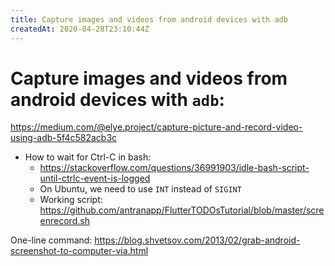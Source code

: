 ```yaml
---
title: Capture images and videos from android devices with adb
createdAt: 2020-04-28T23:10:44Z
---
```


# Capture images and videos from android devices with `adb`: 

https://medium.com/@elye.project/capture-picture-and-record-video-using-adb-5f4c582acb3c

- How to wait for Ctrl-C in bash:
    - https://stackoverflow.com/questions/36991903/idle-bash-script-until-ctrlc-event-is-logged
    - On Ubuntu, we need to use `INT` instead of `SIGINT`
    - Working script: https://github.com/antranapp/FlutterTODOsTutorial/blob/master/screenrecord.sh

    
One-line command: https://blog.shvetsov.com/2013/02/grab-android-screenshot-to-computer-via.html